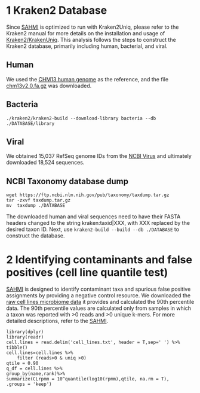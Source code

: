 # 1 Kraken2 Database
Since [SAHMI](https://github.com/sjdlabgroup/SAHMI) is optimized to run with Kraken2Uniq, please refer to the Kraken2 manual for more details on the installation and usage of [Kraken2/KrakenUniq](https://github.com/DerrickWood/kraken2/blob/master/docs/MANUAL.markdown). This analysis follows the steps to construct the Kraken2 database, primarily including human, bacterial, and viral.
## Human
We used the [CHM13 human genome](https://github.com/marbl/CHM13) as the reference, and the file [chm13v2.0.fa.gz](https://s3-us-west-2.amazonaws.com/human-pangenomics/T2T/CHM13/assemblies/analysis_set/chm13v2.0.fa.gz) was downloaded.
## Bacteria
`./kraken2/kraken2-build --download-library bacteria --db ./DATABASE/library`
## Viral
We obtained 15,037 RefSeq genome IDs from the [NCBI Virus](https://www.ncbi.nlm.nih.gov/labs/virus/vssi/#/virus?SeqType_s=Genome&SourceDB_s=RefSeq) and ultimately downloaded 18,524 sequences.
## NCBI Taxonomy database dump
```
wget https://ftp.ncbi.nlm.nih.gov/pub/taxonomy/taxdump.tar.gz
tar -zxvf taxdump.tar.gz
mv  taxdump ./DATABASE
```

The downloaded human and viral sequences need to have their FASTA headers changed to the string kraken:taxid|XXX, with XXX replaced by the desired taxon ID. 
Next, use `kraken2-build --build --db ./DATABASE` to construct the database.



# 2 Identifying contaminants and false positives (cell line quantile test)
[SAHMI](https://github.com/sjdlabgroup/SAHMI) is designed to identify contaminant taxa and spurious false positive assignments by providing a negative control resource. We downloaded the [raw cell lines microbiome data](https://www.dropbox.com/s/r6xvw1589lqyqts/cell.lines.txt?dl=0) it provides and calculated the 90th percentile data. The 90th percentile values are calculated only from samples in which a taxon was reported with >0 reads and >0 unique k-mers. For more detailed descriptions, refer to the [SAHMI](https://github.com/sjdlabgroup/SAHMI).
```
library(dplyr)
library(readr)
cell.lines = read.delim('cell_lines.txt', header = T,sep=' ') %>% tibble()
cell.lines=cell.lines %>%
    filter (reads>0 & uniq >0)
qtile = 0.90
q_df = cell.lines %>%
group_by(name,rank)%>%
summarize(CLrpmm = 10^quantile(log10(rpmm),qtile, na.rm = T),
.groups = 'keep')
```
